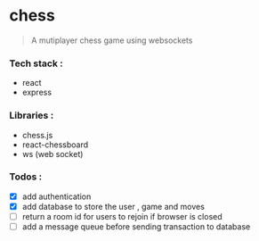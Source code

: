 # chess
> A mutiplayer chess game using websockets

### Tech stack : 
- react
- express

### Libraries : 
-  chess.js 
-  react-chessboard
-  ws (web socket)

### Todos : 
- [x]  add authentication
- [x] add database to store the user , game and moves
- [ ] return a room id for users to rejoin if browser is closed
- [ ] add a message queue before sending transaction to database 
